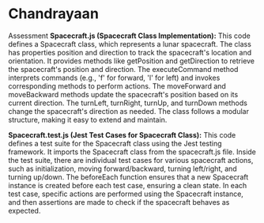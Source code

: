 # Chandrayaan
Assessment
**Spacecraft.js (Spacecraft Class Implementation):**
This code defines a Spacecraft class, which represents a lunar spacecraft.
The class has properties position and direction to track the spacecraft's location and orientation.
It provides methods like getPosition and getDirection to retrieve the spacecraft's position and direction.
The executeCommand method interprets commands (e.g., 'f' for forward, 'l' for left) and invokes corresponding methods to perform actions.
The moveForward and moveBackward methods update the spacecraft's position based on its current direction.
The turnLeft, turnRight, turnUp, and turnDown methods change the spacecraft's direction as needed.
The class follows a modular structure, making it easy to extend and maintain.

**Spacecraft.test.js (Jest Test Cases for Spacecraft Class):**
This code defines a test suite for the Spacecraft class using the Jest testing framework.
It imports the Spacecraft class from the spacecraft.js file.
Inside the test suite, there are individual test cases for various spacecraft actions, such as initialization, moving forward/backward, turning left/right, and turning up/down.
The beforeEach function ensures that a new Spacecraft instance is created before each test case, ensuring a clean state.
In each test case, specific actions are performed using the Spacecraft instance, and then assertions are made to check if the spacecraft behaves as expected.
